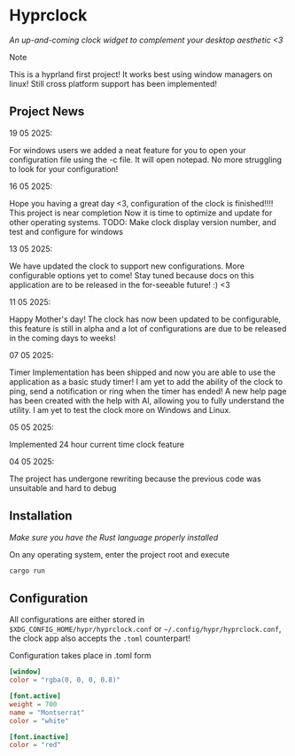 # Hyprclock
_An up-and-coming clock widget to complement your desktop aesthetic <3_

> [!Note] 
> This is a hyprland first project! It works best using window managers on linux!
> Still cross platform support has been implemented!

## Project News
19 05 2025:
    <p>
        For windows users we added a neat feature for you to open your configuration file using the -c file. It will open notepad. No more struggling to look for your configuration!
    </P>

16 05 2025:
    <p>
    Hope you having a great day <3, configuration of the clock is finished!!!! This project is near completion
    Now it is time to optimize and update for other operating systems. 
    TODO: Make clock display version number, and test and configure for windows
    </p>

13 05 2025:
    <p>
    We have updated the clock to support new configurations. More configurable options yet to come! Stay tuned because docs on this application are to be released in the for-seeable future! :) <3
    </p>

11 05 2025:
    <p>
    Happy Mother's day!
    The clock has now been updated to be configurable, this feature is still in alpha and a lot of configurations are due to be released in the coming days to weeks!
    </p>

07 05 2025:
    <p>
    Timer Implementation has been shipped and now you are able to use the application as a basic study timer!
    I am yet to add the ability of the clock to ping, send a notification or ring when the timer has ended!
    A new help page has been created with the help with AI, allowing you to fully understand the utility. 
    I am yet to test the clock more on Windows and Linux.
    </p>

05 05 2025:
    <p>
    Implemented 24 hour current time clock feature
    </p>

04 05 2025:
    <p>
    The project has undergone rewriting because the previous code was unsuitable and hard to debug
    </p>

## Installation
_Make sure you have the Rust language properly installed_

On any operating system, enter the project root and execute

```bash
cargo run
```

## Configuration
All configurations are either stored in `$XDG_CONFIG_HOME/hypr/hyprclock.conf` or `~/.config/hypr/hyprclock.conf`, the clock app also accepts the `.toml` counterpart!

Configuration takes place in .toml form

```toml
[window]
color = "rgba(0, 0, 0, 0.8)"

[font.active]
weight = 700
name = "Montserrat"
color = "white"

[font.inactive]
color = "red"
```
